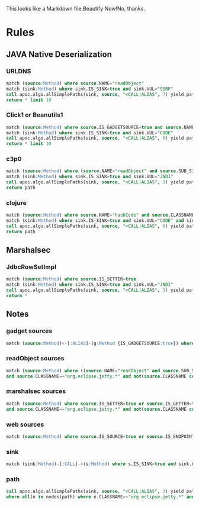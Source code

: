 This looks like a Markdown file.Beautify Now!No, thanks.
# Rules

## JAVA Native Deserialization
### URLDNS
```sql
match (source:Method) where source.NAME="readObject"
match (sink:Method) where sink.IS_SINK=true and sink.VUL="SSRF"
call apoc.algo.allSimplePaths(sink, source, "<CALL|ALIAS", 7) yield path
return * limit 10
```

### Click1 or Beanutils1
```sql
match (source:Method) where source.IS_GADGETSOURCE=true and source.NAME="compare"
match (sink:Method) where sink.IS_SINK=true and sink.VUL="CODE"
call apoc.algo.allSimplePaths(sink, source, "<CALL|ALIAS", 6) yield path
return * limit 10
```

### c3p0
```sql
match (source:Method) where (source.NAME="readObject" and source.SUB_SIGNATURE="void readObject(java.io.ObjectInputStream)") or (source.NAME="readExternal" and source.SUB_SIGNATURE="void readExternal(java.io.ObjectInput)")
match (sink:Method) where sink.IS_SINK=true and sink.VUL="JNDI"
call apoc.algo.allSimplePaths(sink, source, "<CALL|ALIAS", 3) yield path
return path
```

### clojure
```sql
match (source:Method) where source.NAME="hashCode" and source.CLASSNAME=~"clojure.*"
match (sink:Method) where sink.IS_SINK=true and sink.VUL="CODE" and sink.NAME="invoke"
call apoc.algo.allSimplePaths(sink, source, "<CALL|ALIAS", 6) yield path
return path
```

## Marshalsec
### JdbcRowSetImpl
```sql
match (source:Method) where source.IS_SETTER=true
match (sink:Method) where sink.IS_SINK=true and sink.VUL="JNDI"
call apoc.algo.allSimplePaths(sink, source, "<CALL|ALIAS", 3) yield path
return *
```

## Notes
### gadget sources
```sql
match (source:Method)<-[:ALIAS]-(g:Method {IS_GADGETSOURCE:true}) where source.CLASSNAME=~"org.eclipse.jetty.*" and not(source.CLASSNAME contains "test")
```

### readObject sources
```sql
match (source:Method) where ((source.NAME="readObject" and source.SUB_SIGNATURE="void readObject(java.io.ObjectInputStream)") or (source.NAME="readExternal" and source.SUB_SIGNATURE="void readExternal(java.io.ObjectInput)"))
and source.CLASSNAME=~"org.eclipse.jetty.*" and not(source.CLASSNAME contains "test")
```

### marshalsec sources
```sql
match (source:Method) where source.IS_SETTER=true or source.IS_GETTER=true or source.NAME="<init>"
and source.CLASSNAME=~"org.eclipse.jetty.*" and not(source.CLASSNAME contains "test")
```

### web sources
```sql
match (source:Method) where source.IS_SOURCE=true or source.IS_ENDPOINT=true
```

### sink
```sql
match (sink:Method)-[:CALL]->(s:Method) where s.IS_SINK=true and sink.CLASSNAME=~"org.eclipse.jetty.*" and not(sink.CLASSNAME contains "test")
```

### path
```sql
call apoc.algo.allSimplePaths(sink, source, "<CALL|ALIAS", 3) yield path
where all(n in nodes(path) where n.CLASSNAME=~"org.eclipse.jetty.*" and not (n.CLASSNAME contains "test")) and none(n in nodes(path) where n.CLASSNAME in [org.blacklist])
```
